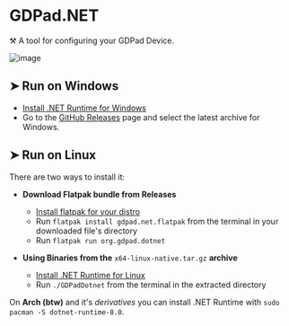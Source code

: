 # GDPad.NET

⚒ A tool for configuring your GDPad Device.

![image](https://github.com/user-attachments/assets/786e18a1-c073-4fe7-9d13-2aff9141141d)


## ➤ Run on Windows


- [Install .NET Runtime for Windows](https://dotnet.microsoft.com/en-us/download/dotnet/thank-you/runtime-8.0.10-windows-x64-installer)
- Go to the [GitHub Releases](https://github.com/GDPad/GDPad.NET/releases) page and select the latest archive for Windows.




## ➤ Run on Linux

There are two ways to install it: 

- **Download Flatpak bundle from Releases**
    - [Install flatpak for your distro](https://flatpak.org/setup/)
    - Run `flatpak install gdpad.net.flatpak` from the terminal in your downloaded file's directory
    - Run `flatpak run org.gdpad.dotnet`



- **Using Binaries from the** `x64-linux-native.tar.gz` **archive**
    - [Install .NET Runtime for Linux](https://learn.microsoft.com/en-us/dotnet/core/install/linux?WT.mc_id=dotnet-35129-website)
    - Run `./GDPadDotnet` from the terminal in the extracted directory

On **Arch (btw)** and it's *derivatives* you can install .NET Runtime with `sudo pacman -S dotnet-runtime-8.0`.
